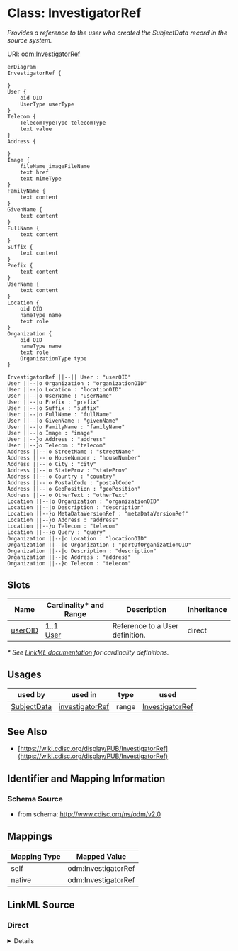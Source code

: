 # Class: InvestigatorRef

_Provides a reference to the user who created the SubjectData record in the source system._




URI: [odm:InvestigatorRef](http://www.cdisc.org/ns/odm/v2.0/InvestigatorRef)


```mermaid
erDiagram
InvestigatorRef {

}
User {
    oid OID  
    UserType userType  
}
Telecom {
    TelecomTypeType telecomType  
    text value  
}
Address {

}
Image {
    fileName imageFileName  
    text href  
    text mimeType  
}
FamilyName {
    text content  
}
GivenName {
    text content  
}
FullName {
    text content  
}
Suffix {
    text content  
}
Prefix {
    text content  
}
UserName {
    text content  
}
Location {
    oid OID  
    nameType name  
    text role  
}
Organization {
    oid OID  
    nameType name  
    text role  
    OrganizationType type  
}

InvestigatorRef ||--|| User : "userOID"
User ||--|o Organization : "organizationOID"
User ||--|o Location : "locationOID"
User ||--|o UserName : "userName"
User ||--|o Prefix : "prefix"
User ||--|o Suffix : "suffix"
User ||--|o FullName : "fullName"
User ||--|o GivenName : "givenName"
User ||--|o FamilyName : "familyName"
User ||--|o Image : "image"
User ||--}o Address : "address"
User ||--}o Telecom : "telecom"
Address ||--|o StreetName : "streetName"
Address ||--|o HouseNumber : "houseNumber"
Address ||--|o City : "city"
Address ||--|o StateProv : "stateProv"
Address ||--|o Country : "country"
Address ||--|o PostalCode : "postalCode"
Address ||--|o GeoPosition : "geoPosition"
Address ||--|o OtherText : "otherText"
Location ||--|o Organization : "organizationOID"
Location ||--|o Description : "description"
Location ||--}o MetaDataVersionRef : "metaDataVersionRef"
Location ||--}o Address : "address"
Location ||--}o Telecom : "telecom"
Location ||--}o Query : "query"
Organization ||--|o Location : "locationOID"
Organization ||--|o Organization : "partOfOrganizationOID"
Organization ||--|o Description : "description"
Organization ||--}o Address : "address"
Organization ||--}o Telecom : "telecom"

```



<!-- no inheritance hierarchy -->


## Slots

| Name | Cardinality* and Range | Description | Inheritance |
| ---  | --- | --- | --- |
| [userOID](userOID.md) | 1..1 <br/> [User](User.md) | Reference to a User definition. | direct |

_* See [LinkML documentation](https://linkml.io/linkml/schemas/slots.html#slot-cardinality) for cardinality definitions._




## Usages

| used by | used in | type | used |
| ---  | --- | --- | --- |
| [SubjectData](SubjectData.md) | [investigatorRef](investigatorRef.md) | range | [InvestigatorRef](InvestigatorRef.md) |






## See Also

* [https://wiki.cdisc.org/display/PUB/InvestigatorRef](https://wiki.cdisc.org/display/PUB/InvestigatorRef)

## Identifier and Mapping Information







### Schema Source


* from schema: http://www.cdisc.org/ns/odm/v2.0





## Mappings

| Mapping Type | Mapped Value |
| ---  | ---  |
| self | odm:InvestigatorRef |
| native | odm:InvestigatorRef |





## LinkML Source

<!-- TODO: investigate https://stackoverflow.com/questions/37606292/how-to-create-tabbed-code-blocks-in-mkdocs-or-sphinx -->

### Direct

<details>
```yaml
name: InvestigatorRef
description: Provides a reference to the user who created the SubjectData record in
  the source system.
from_schema: http://www.cdisc.org/ns/odm/v2.0
see_also:
- https://wiki.cdisc.org/display/PUB/InvestigatorRef
rank: 1000
slots:
- userOID
slot_usage:
  userOID:
    name: userOID
    description: Reference to a User definition.
    comments:
    - 'Required

      range: oidref

      Must match the OID attribute for an AdminData/User element where the AdminData/@StudyOID
      matches the ClinicalData/@StudyOID.'
    domain_of:
    - InvestigatorRef
    - UserRef
    range: User
    required: true
class_uri: odm:InvestigatorRef

```
</details>

### Induced

<details>
```yaml
name: InvestigatorRef
description: Provides a reference to the user who created the SubjectData record in
  the source system.
from_schema: http://www.cdisc.org/ns/odm/v2.0
see_also:
- https://wiki.cdisc.org/display/PUB/InvestigatorRef
rank: 1000
slot_usage:
  userOID:
    name: userOID
    description: Reference to a User definition.
    comments:
    - 'Required

      range: oidref

      Must match the OID attribute for an AdminData/User element where the AdminData/@StudyOID
      matches the ClinicalData/@StudyOID.'
    domain_of:
    - InvestigatorRef
    - UserRef
    range: User
    required: true
attributes:
  userOID:
    name: userOID
    description: Reference to a User definition.
    comments:
    - 'Required

      range: oidref

      Must match the OID attribute for an AdminData/User element where the AdminData/@StudyOID
      matches the ClinicalData/@StudyOID.'
    from_schema: http://www.cdisc.org/ns/odm/v2.0
    rank: 1000
    alias: userOID
    owner: InvestigatorRef
    domain_of:
    - InvestigatorRef
    - UserRef
    range: User
    required: true
class_uri: odm:InvestigatorRef

```
</details>